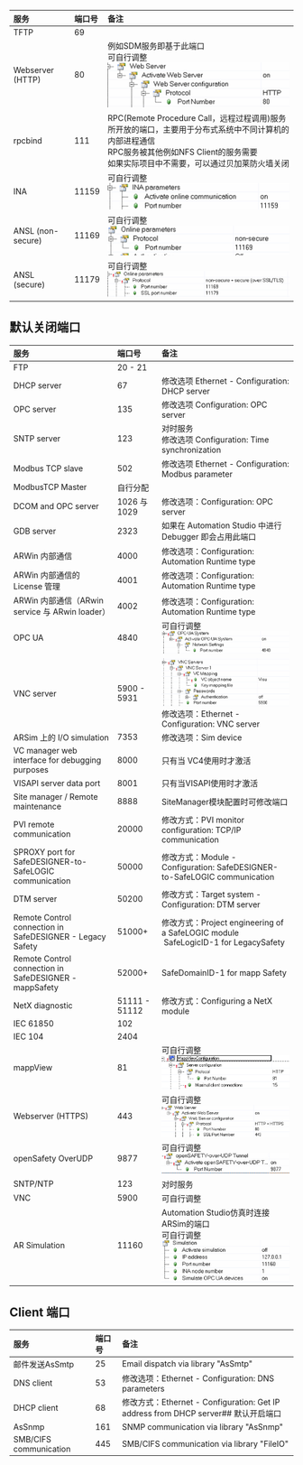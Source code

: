 
| 服务               | 端口号   | 备注                                                                                                                       |
|:------------------ |:-------- |:-------------------------------------------------------------------------------------------------------------------------- |
| TFTP               | 69       |                                                                                                                            |
| Webserver (HTTP)   | 80       | 例如SDM服务即基于此端口 <br> 可自行调整<br />![Image](FILES/021贝加莱端口有哪些/Image-1683701661159-2.png)                 |
| rpcbind            | 111      |RPC(Remote Procedure Call，远程过程调用)服务所开放的端口，主要用于分布式系统中不同计算机的内部进程通信 <br> RPC服务被其他例如NFS Client的服务需要<br>如果实际项目中不需要，可以通过贝加莱防火墙关闭|
| INA                | 11159    | 可自行调整<br /> ![Image](FILES/021贝加莱端口有哪些/Image-1683701678100-6.png)                                              |
| ANSL (non-secure)  | 11169    |可自行调整<br />![Image](FILES/021贝加莱端口有哪些/Image-1683701686968-8.png)|
| ANSL (secure)      | 11179    | 可自行调整<br />![Image](FILES/021贝加莱端口有哪些/Image-1683701693629-10.png)                                             |

## 默认关闭端口

| 服务               | 端口号   | 备注                                                                                                                       |
|:------------------ |:-------- |:-------------------------------------------------------------------------------------------------------------------------- |
| FTP | 20 - 21       |                                                                                                                            |
|DHCP server |67|修改选项 Ethernet - Configuration: DHCP server |
|OPC server |135|修改选项 Configuration: OPC server |
|SNTP server|123|对时服务<br> 修改选项 Configuration: Time synchronization|
|Modbus TCP slave |502 |修改选项 Ethernet - Configuration: Modbus parameter|
| ModbusTCP Master| 自行分配 |  |
|DCOM and OPC server |1026 与 1029|修改选项：Configuration: OPC server|
|GDB server |2323|如果在 Automation Studio 中进行 Debugger 即会占用此端口|
|ARWin 内部通信|4000|修改选项：Configuration: Automation Runtime type |
|ARWin 内部通信的 License 管理|4001|修改选项：Configuration: Automation Runtime type|
|ARWin 内部通信（ARwin service 与 ARwin loader） |4002|修改选项：Configuration: Automation Runtime type|
| OPC UA| 4840     | 可自行调整<br /> ![](FILES/021贝加莱端口有哪些/image-20230510144620644.png)                                                 |
|VNC server |5900 - 5931|![Image](FILES/021贝加莱端口有哪些/Image-1683701722853-14.png)修改选项：Ethernet - Configuration: VNC server |
|ARSim 上的 I/O simulation|7353|修改选项：Sim device|
|VC manager web interface for debugging purposes|8000|只有当 VC4使用时才激活 |
|VISAPI server data port|8001|只有当VISAPI使用时才激活|
|Site manager / Remote maintenance |8888|SiteManager模块配置时可修改端口|
|PVI remote communication|20000|修改方式：PVI monitor configuration: TCP/IP communication|
|SPROXY port for SafeDESIGNER-to-SafeLOGIC communication|50000|修改方式：Module - Configuration: SafeDESIGNER-to-SafeLOGIC communication|
|DTM server|50200|修改方式：Target system - Configuration: DTM server|
|Remote Control connection in SafeDESIGNER - Legacy Safety|51000+|修改方式：Project engineering of a SafeLOGIC module <br> SafeLogicID-1 for LegacySafety|
|Remote Control connection in SafeDESIGNER - mappSafety|52000+|SafeDomainID-1 for mapp Safety |
|NetX diagnostic|51111 - 51112|修改方式：Configuring a NetX module|
| IEC 61850| 102      |                                                                                                                            |
| IEC 104            | 2404     |                                                                                                                            |
| mappView           | 81       | 可自行调整<br />![Image](FILES/021贝加莱端口有哪些/Image.png)                                                              |
| Webserver (HTTPS)  | 443      | 可自行调整<br />![Image](FILES/021贝加莱端口有哪些/Image-1683701670620-4.png)                                              |
| openSafety OverUDP | 9877     | 可自行调整<br />![Image](FILES/021贝加莱端口有哪些/Image-1683701710798-12.png)                                             |
| SNTP/NTP           | 123      |对时服务|
| VNC                | 5900     |可自行调整<br />|
| AR Simulation      | 11160    | Automation Studio仿真时连接ARSim的端口<br />可自行调整<br />![Image](FILES/021贝加莱端口有哪些/Image-1683701742829-16.png) |

## Client 端口

| 服务               | 端口号   | 备注                                                                                                                       |
|:------------------ |:-------- |:-------------------------------------------------------------------------------------------------------------------------- |
|邮件发送AsSmtp|25|Email dispatch via library "AsSmtp"|
|DNS client|53 |修改选项：Ethernet - Configuration: DNS parameters|
|DHCP client |68|修改方式：Ethernet - Configuration: Get IP address from DHCP server## 默认开启端口|
|AsSnmp|161|SNMP communication via library "AsSnmp"|
|SMB/CIFS communication|445|SMB/CIFS communication via library "FileIO"|